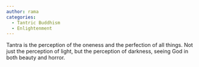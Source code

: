 ```yaml
---
author: rama
categories:
  - Tantric Buddhism
  - Enlightenment
---
```


Tantra is the perception of the oneness and the perfection of all things. Not just the perception of light, but the perception of darkness, seeing God in both beauty and horror.
